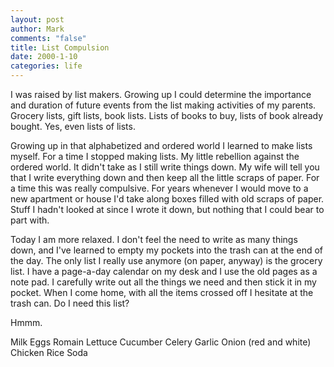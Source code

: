 ```yaml
--- 
layout: post
author: Mark
comments: "false"
title: List Compulsion
date: 2000-1-10
categories: life
---
```

I was raised by list makers. Growing up I could determine the importance and duration         of future events from the list making activities of my parents. Grocery lists, gift lists, book         lists. Lists of books to buy, lists of book already bought. Yes, even lists of lists.

Growing up in that alphabetized and ordered world I learned to make lists myself. For a time         I stopped making lists. My little rebellion against the ordered world. It didn't take as         I still write things down. My wife will tell you that I write everything down and then         keep all the little scraps of paper. For a time this was really compulsive. For years         whenever I would move to a new apartment or house I'd take along boxes filled with old         scraps of paper. Stuff I hadn't looked at since I wrote it down, but nothing that I could         bear to part with.

Today I am more relaxed. I don't feel the need to write as many things down, and I've         learned to empty my pockets into the trash can at the end of the day. The only list I         really use anymore (on paper, anyway) is the grocery list. I have a page-a-day calendar on          my desk and I use the old pages as a note pad. I carefully write out all the things we need         and then stick it in my pocket. When I come home, with all the items crossed off I hesitate         at the trash can. Do I need this list?

Hmmm.

Milk
Eggs
Romain Lettuce
Cucumber
Celery
Garlic
Onion (red and white)
Chicken
Rice
Soda
